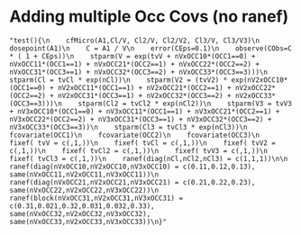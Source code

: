 # Adding multiple Occ Covs (no ranef)

    "test(){\n    cfMicro(A1,Cl/V, Cl2/V, Cl2/V2, Cl3/V, Cl3/V3)\n    dosepoint(A1)\n    C = A1 / V\n    error(CEps=0.1)\n    observe(CObs=C * ( 1 + CEps))\n    stparm(V = exp(tvV + nVxOCC10*(OCC1==0) + nVxOCC11*(OCC1==1) + nVxOCC21*(OCC2==1) + nVxOCC22*(OCC2==2) + nVxOCC31*(OCC3==1) + nVxOCC32*(OCC3==2) + nVxOCC33*(OCC3==3)))\n    stparm(Cl = tvCl * exp(nCl))\n    stparm(V2 = (tvV2) * exp(nV2xOCC10*(OCC1==0) + nV2xOCC11*(OCC1==1) + nV2xOCC21*(OCC2==1) + nV2xOCC22*(OCC2==2) + nV2xOCC31*(OCC3==1) + nV2xOCC32*(OCC3==2) + nV2xOCC33*(OCC3==3)))\n    stparm(Cl2 = tvCl2 * exp(nCl2))\n    stparm(V3 = tvV3 + nV3xOCC10*(OCC1==0) + nV3xOCC11*(OCC1==1) + nV3xOCC21*(OCC2==1) + nV3xOCC22*(OCC2==2) + nV3xOCC31*(OCC3==1) + nV3xOCC32*(OCC3==2) + nV3xOCC33*(OCC3==3))\n    stparm(Cl3 = tvCl3 * exp(nCl3))\n    fcovariate(OCC1)\n    fcovariate(OCC2)\n    fcovariate(OCC3)\n    fixef( tvV = c(,1,))\n    fixef( tvCl = c(,1,))\n    fixef( tvV2 = c(,1,))\n    fixef( tvCl2 = c(,1,))\n    fixef( tvV3 = c(,1,))\n    fixef( tvCl3 = c(,1,))\n    ranef(diag(nCl,nCl2,nCl3) = c(1,1,1))\n\n    ranef(diag(nVxOCC10,nV2xOCC10,nV3xOCC10) = c(0.11,0.12,0.13), same(nVxOCC11,nV2xOCC11,nV3xOCC11))\n    ranef(diag(nVxOCC21,nV2xOCC21,nV3xOCC21) = c(0.21,0.22,0.23), same(nVxOCC22,nV2xOCC22,nV3xOCC22))\n    ranef(block(nVxOCC31,nV2xOCC31,nV3xOCC31) = c(0.31,0.021,0.32,0.031,0.032,0.33), same(nVxOCC32,nV2xOCC32,nV3xOCC32), same(nVxOCC33,nV2xOCC33,nV3xOCC33))\n}"

